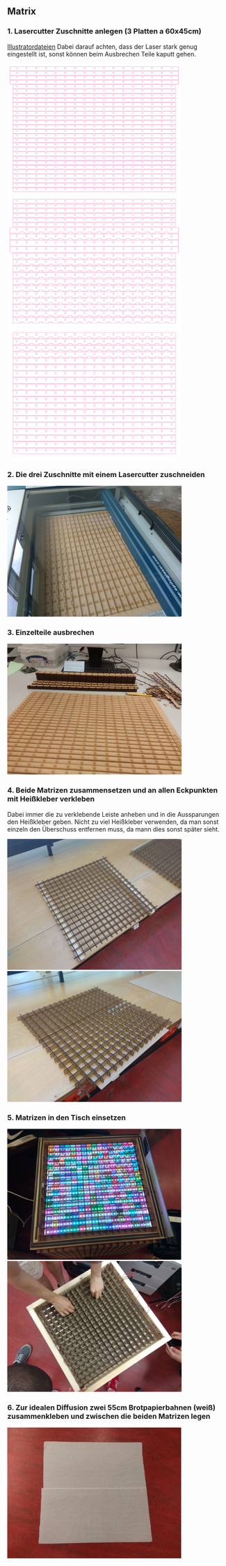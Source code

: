## Matrix
### 1. Lasercutter Zuschnitte anlegen (3 Platten a 60x45cm)
[Illustratordateien](https://github.com/cbm-instructions/bits-please/blob/master/Matrix/Zuschnitt_Matrix.zip)
Dabei darauf achten, dass der Laser stark genug eingestellt ist, sonst können beim Ausbrechen Teile kaputt gehen.

<img src="Zuschnitt_1.jpg" height="300">

<img src="Zuschnitt_2.jpg" height="300">

<img src="Zuschnitt_3.jpg" height="300">

### 2. Die drei Zuschnitte mit einem Lasercutter zuschneiden

<img src="Lasercutter.jpg" height="300">

### 3. Einzelteile ausbrechen

<img src="Einzelteile.jpg" height="300">

### 4. Beide Matrizen zusammensetzen und an allen Eckpunkten mit Heißkleber verkleben
Dabei immer die zu verklebende Leiste anheben und in die Aussparungen den Heißkleber geben.
Nicht zu viel Heißkleber verwenden, da man sonst einzeln den Überschuss entfernen muss, da mann dies sonst später sieht.

<img src="Matrix_1.jpg" height="300">

<img src="Matrix_2.jpg" height="300">

### 5. Matrizen in den Tisch einsetzen

<img src="Matrix_offen.jpg" height="300">
<img src="Matrizen_einsetzen.jpg" height="300">

### 6. Zur idealen Diffusion zwei 55cm Brotpapierbahnen (weiß) zusammenkleben und zwischen die beiden Matrizen legen

<img src="Brotpapier.jpg" height="300">
